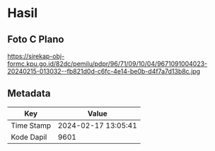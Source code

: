 # Hasil

## Foto C Plano

https://sirekap-obj-formc.kpu.go.id/82dc/pemilu/pdpr/96/71/09/10/04/9671091004023-20240215-013032--fb821d0d-c6fc-4e14-be0b-d4f7a7d13b8c.jpg


## Metadata

| Key        | Value               |
| ---------- | ------------------- |
| Time Stamp | 2024-02-17 13:05:41 |
| Kode Dapil | 9601                |



